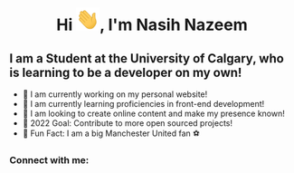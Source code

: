 <h1 align="center">Hi <img src="https://raw.githubusercontent.com/ABSphreak/ABSphreak/master/gifs/Hi.gif" height="40px">, I'm Nasih Nazeem </h1>

## I am a Student at the University of Calgary, who is learning to be a developer on my own!
- 🎯 I am currently working on my personal website!
- 🌱 I am currently learning proficiencies in front-end development!
- 🎥 I am looking to create online content and make my presence known!
- 🎯 2022 Goal: Contribute to more open sourced projects!
- 🎉 Fun Fact: I am a big Manchester United fan ⚽

### Connect with me:



<br />
<br />

[linkedin]: https://www.linkedin.com/in/nasihnazeem/

